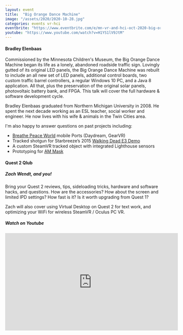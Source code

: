 ```yaml
---
layout: event
title:  "Big Orange Dance Machine"
image: "/assets/2020/2020-10-28.jpg"
categories: events vr-hci
eventbrite: "https://www.eventbrite.com/e/mn-vr-and-hci-oct-2020-big-orange-dance-machine-quest-2-qlub-tickets-126595625925#"
youtube: "https://www.youtube.com/watch?v=H1YS1lV9JtM"
---
```


#### Bradley Elenbaas

Commissioned by the Minnesota Children's Museum, the Big Orange Dance Machine began its life as a lonely, abandoned roadside traffic sign. Lovingly gutted of its original LED panels, the Big Orange Dance Machine was rebuilt to include an all new set of LED panels, additional control boards, two custom traffic barrel controllers, a regular Windows 10 PC, and a Java 8 application. All that, plus the preservation of the original solar panels, photovoltaic battery bank, and FPGA. This talk will cover the full hardware & software development cycle.

Bradley Elenbaas graduated from Northern Michigan University in 2008. He spent the next decade working as an ESL teacher, social worker and engineer. He now lives with his wife & animals in the Twin Cities area.

I'm also happy to answer questions on past projects including:

  * [Breathe Peace World](https://breathepeace.world/) mobile Ports (Daydream, GearVR)
  * Tracked shotgun for Starbreeze’s 2015 [Walking Dead E3 Demo](https://www.youtube.com/watch?v=GiZvF2bIBoE)
  * A custom SteamVR tracked object with integrated Lighthouse sensors
  * Prototyping for [AM Mask](https://www.amtexproducts.com/)


#### Quest 2 Qlub
##### Zach Wendt, and you!

Bring your Quest 2 reviews, tips, sideloading tricks, hardware and software hacks, and questions. How are the accessories? How about the screen and limited IPD settings? How fast is it? Is it worth upgrading from Quest 1?

Zach will also cover using Virtual Desktop on Quest 2 for text work, and optimizing your WiFi for wireless SteamVR / Oculus PC VR.


##### Watch on Youtube

<iframe width="560" height="315" src="https://www.youtube.com/embed/H1YS1lV9JtM" frameborder="0" allow="accelerometer; autoplay; clipboard-write; encrypted-media; gyroscope; picture-in-picture" allowfullscreen></iframe>

